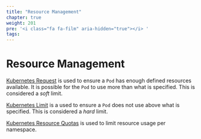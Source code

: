 ```yaml
---
title: "Resource Management"
chapter: true
weight: 201
pre: '<i class="fa fa-film" aria-hidden="true"></i> '
tags:
---
```


# Resource Management


[Kubernetes Request](https://kubernetes.io/docs/concepts/configuration/manage-resources-containers/#requests-and-limits) is used to ensure a `Pod` has enough defined resources available. It is possible for the `Pod` to use more than what is specified. This is considered a *soft* limit. 

[Kubernetes Limit](https://kubernetes.io/docs/concepts/configuration/manage-resources-containers/#requests-and-limits)  is a used to ensure a `Pod`  does not use above what is specified. This is considered a *hard* limit. 

[Kubernetes Resource Quotas](https://kubernetes.io/docs/concepts/policy/resource-quotas/) is used to limit resource usage per namespace. 




